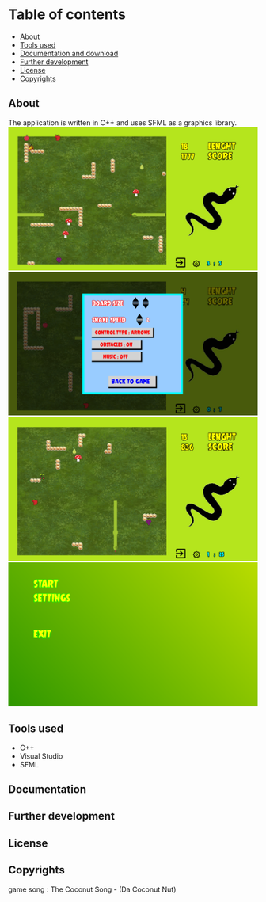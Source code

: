 # Table of contents
* [About](#about)
* [Tools used](#tools-used)
* [Documentation and download](#documentation-and-download)
* [Further development](#further-development)
* [License](#license)
* [Copyrights](#Copyrights)

## About

The application is written in C++ and uses SFML as a graphics library.
![sc1](img/sc1.png)
![sc2](img/sc2.png)
![sc3](img/sc3.png)
![sc4](img/sc4.png)
## Tools used
* C++
* Visual Studio
* SFML

## Documentation

## Further development

## License

## Copyrights
game song : The Coconut Song - (Da Coconut Nut)
